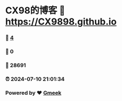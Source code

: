 # CX98的博客 :link: https://CX9898.github.io 
### :page_facing_up: [4](https://CX9898.github.io/tag.html) 
### :speech_balloon: 0 
### :hibiscus: 28691 
### :alarm_clock: 2024-07-10 21:01:34 
### Powered by :heart: [Gmeek](https://github.com/Meekdai/Gmeek)
